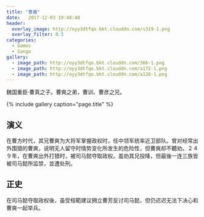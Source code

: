 ```yaml
---
title: "曹義"
date:   2017-12-03 19:48:48
header:
  overlay_image: http://oyy3dtfqo.bkt.clouddn.com/s319-1.png
  overlay_filter: 0.5
categories:
  - Games
  - Sango
gallery:
  - image_path: http://oyy3dtfqo.bkt.clouddn.com/366-1.png
  - image_path: http://oyy3dtfqo.bkt.clouddn.com/a172-1.png
  - image_path: http://oyy3dtfqo.bkt.clouddn.com/a126-1.png
---
```


魏国重臣·曹真之子。曹爽之弟，曹训、曹彦之兄。

{% include gallery caption="page.title" %}

## 演义

在曹方时代，其兄曹爽为大将军掌握政权时，任中领军统率近卫部队。曾对经常出外围猎的曹爽，说明无人留守时情势变化所发生的危险性，但曹爽却不聽劝。２４９年，在曹爽出外打猎时，被司马懿夺取政权。虽劝其兄投降，但最後一连三族皆被司马懿所监禁，並遭处刑。

## 正史

在司马懿夺取政权後，虽受桓範建议拥立曹芳反讨司马懿，但仍迟迟无法下决心和曹爽一起举兵。